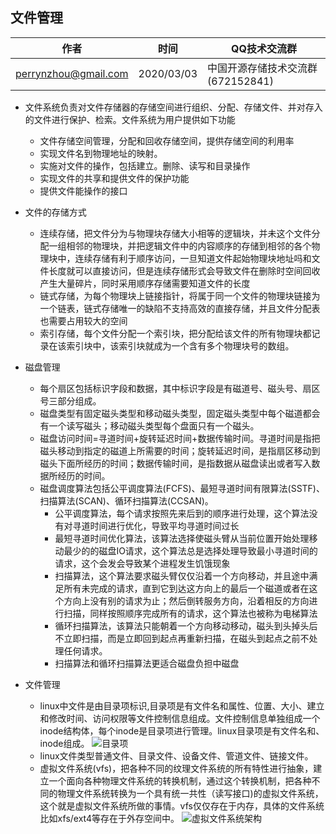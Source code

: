 ## 文件管理

| 作者                 | 时间       | QQ技术交流群                      |
| -------------------- | ---------- | --------------------------------- |
| perrynzhou@gmail.com | 2020/03/03 | 中国开源存储技术交流群(672152841) |




- 文件系统负责对文件存储器的存储空间进行组织、分配、存储文件、并对存入的文件进行保护、检索。文件系统为用户提供如下功能
  - 文件存储空间管理，分配和回收存储空间，提供存储空间的利用率
  - 实现文件名到物理地址的映射。
  - 实施对文件的操作，包括建立。删除、读写和目录操作
  - 实现文件的共享和提供文件的保护功能
  - 提供文件能操作的接口

- 文件的存储方式
  - 连续存储，把文件分为与物理块存储大小相等的逻辑块，并未这个文件分配一组相邻的物理块，并把逻辑文件中的内容顺序的存储到相邻的各个物理块中，连续存储有利于顺序访问，一旦知道文件起始物理块地址吗和文件长度就可以直接访问，但是连续存储形式会导致文件在删除时空间回收产生大量碎片，同时采用顺序存储需要知道文件的长度
  - 链式存储，为每个物理块上链接指针，将属于同一个文件的物理块链接为一个链表，链式存储唯一的缺陷不支持高效的直接存储，并且文件分配表也需要占用较大的空间
  - 索引存储，每个文件分配一个索引块，把分配给该文件的所有物理块都记录在该索引块中，该索引块就成为一个含有多个物理块号的数组。

- 磁盘管理
  - 每个扇区包括标识字段和数据，其中标识字段是有磁道号、磁头号、扇区号三部分组成。
  - 磁盘类型有固定磁头类型和移动磁头类型，固定磁头类型中每个磁道都会有一个读写磁头；移动磁头类型每个盘面只有一个磁头。
  - 磁盘访问时间=寻道时间+旋转延迟时间+数据传输时间。寻道时间是指把磁头移动到指定的磁道上所需要的时间；旋转延迟时间，是指扇区移动到磁头下面所经历的时间；数据传输时间，是指数据从磁盘读出或者写入数据所经历的时间。
  - 磁盘调度算法包括公平调度算法(FCFS)、最短寻道时间有限算法(SSTF)、扫描算法(SCAN)、循环扫描算法(CCSAN)。
    - 公平调度算法，每个请求按照先来后到的顺序进行处理，这个算法没有对寻道时间进行优化，导致平均寻道时间过长
    - 最短寻道时间优化算法，该算法选择使磁头臂从当前位置开始处理移动最少的的磁盘IO请求，这个算法总是选择处理导致最小寻道时间的请求，这个会发会导致某个进程发生饥饿现象
    - 扫描算法，这个算法要求磁头臂仅仅沿着一个方向移动，并且途中满足所有未完成的请求，直到它到达这方向上的最后一个磁道或者在这个方向上没有别的请求为止；然后倒转服务方向，沿着相反的方向进行扫描，同样按照顺序完成所有的请求，这个算法也被称为电梯算法
    - 循环扫描算法，该算法只能朝着一个方向移动移动，磁头到头掉头后不立即扫描，而是立即回到起点再重新扫描，在磁头到起点之前不处理任何请求。
    - 扫描算法和循环扫描算法更适合磁盘负担中磁盘

- 文件管理
  - linux中文件是由目录项标识,目录项是有文件名和属性、位置、大小、建立和修改时间、访问权限等文件控制信息组成。文件控制信息单独组成一个inode结构体，每个inode是目录项进行管理。linux目录项是有文件名和、inode组成。
  ![目录项](../images/dentry.jpg)
  - linux文件类型普通文件、目录文件、设备文件、管道文件、链接文件。
  - 虚拟文件系统(vfs)，把各种不同的纹理文件系统的所有特性进行抽象，建立一个面向各种物理文件系统的转换机制，通过这个转换机制，把各种不同的物理文件系统转换为一个具有统一共性（读写接口)的虚拟文件系统，这个就是虚拟文件系统所做的事情。vfs仅仅存在于内存，具体的文件系统比如xfs/ext4等存在于外存空间中。
  ![虚拟文件系统架构](../images/vfs-arc.jpg)